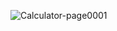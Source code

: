 
![Calculator-page0001](https://user-images.githubusercontent.com/86082546/125188726-6c790c00-e252-11eb-822c-00262314d5c8.jpg)
